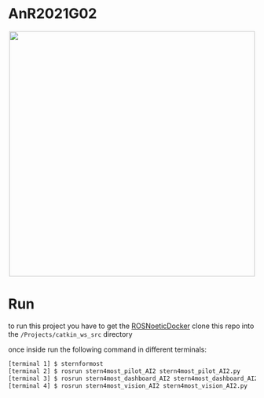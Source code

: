 # AnR2021G02

<p align="center">
  <img width="500px" src="https://s3-eu-west-1.amazonaws.com/robosavvy/prodImages/turtlebot3/turtlebotPi.jpg">
</p>

# Run
to run this project you have to get the [ROSNoeticDocker](https://github.com/PXLAIRobotics/ROSNoeticDocker.git)
clone this repo into the `/Projects/catkin_ws_src` directory

once inside run the following command in different terminals:

```bash
[terminal 1] $ sternformost
[terminal 2] $ rosrun stern4most_pilot_AI2 stern4most_pilot_AI2.py
[terminal 3] $ rosrun stern4most_dashboard_AI2 stern4most_dashboard_AI2.py
[terminal 4] $ rosrun stern4most_vision_AI2 stern4most_vision_AI2.py
```
